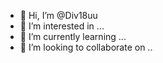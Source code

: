 - 👋 Hi, I’m @Div18uu
- 👀 I’m interested in ...
- 🌱 I’m currently learning ...
- 💞️ I’m looking to collaborate on ..
